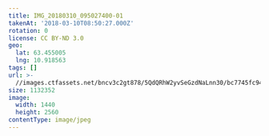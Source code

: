 ```yaml
---
title: IMG_20180310_095027400-01
takenAt: '2018-03-10T08:50:27.000Z'
rotation: 0
license: CC BY-ND 3.0
geo:
  lat: 63.455005
  lng: 10.918563
tags: []
url: >-
  //images.ctfassets.net/bncv3c2gt878/5QdQRhW2yvSeGzdNaLnn30/bc7745fc94599fd2dcbb9a773b4d95d7/img_20180310_095027400-01_26931134398_o
size: 1132352
image:
  width: 1440
  height: 2560
contentType: image/jpeg
---
```


